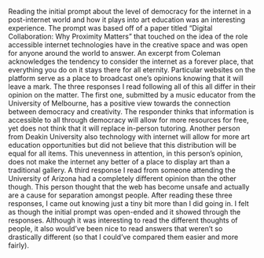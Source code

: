 Reading the initial prompt about the level of democracy for the internet in a post-internet world and how it plays into art education was an interesting experience. The prompt was based off of a paper titled “Digital Collaboration: Why Proximity Matters” that touched on the idea of the role accessible internet technologies have in the creative space and was open for anyone around the world to answer. An excerpt from Coleman acknowledges the tendency to consider the internet as a forever place, that everything you do on it stays there for all eternity. Particular websites on the platform serve as a place to broadcast one’s opinions knowing that it will leave a mark. The three responses I read  following all of this all differ in their opinion on the matter. The first one, submitted by a music educator from the University of Melbourne, has a positive view towards the connection between democracy and creativity. The responder thinks that information is accessible to all through democracy will allow for more resources for free, yet does not think that it will replace in-person tutoring. Another person from Deakin University also technology with internet will allow for more art education opportunities but did not believe that this distribution will be equal for all items. This unevenness in attention, in this person’s opinion, does not make the internet any better of a place to display art than a traditional gallery. A third response I read from someone attending the University of Arizona had a completely different opinion than the other though. This person thought that the web has become unsafe and actually are a cause for separation amongst people. After reading these three responses, I came out knowing just a tiny bit more than I did going in. I felt as though the initial prompt was open-ended and it showed through the responses. Although it was interesting to read the different thoughts of people, it also would’ve been nice to read answers that weren’t so drastically different (so that I could’ve compared them easier and more fairly). 

